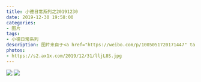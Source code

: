 ```yaml
---
title: 小德日常系列之20191230
date: 2019-12-30 19:58:00
categories:
- 图片
tags:
- 小德日常系列
description: 图片来自于<a href="https://weibo.com/p/1005051720171447" target="_blank">quanmmmmm</a><br/> “野外刷新～”
photos: 
- https://s2.ax1x.com/2019/12/31/lljL8S.jpg
---
```


![](https://s2.ax1x.com/2019/12/31/lljOgg.jpg)
![](https://s2.ax1x.com/2019/12/31/lljH4f.jpg)
